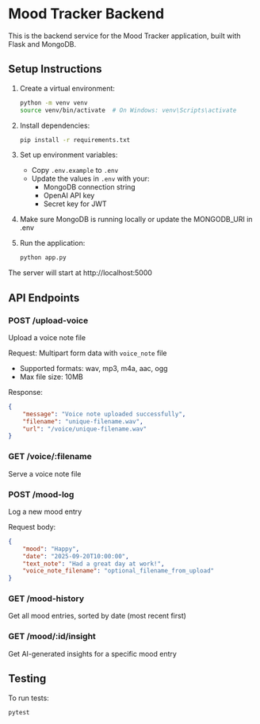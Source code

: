 # Mood Tracker Backend

This is the backend service for the Mood Tracker application, built with Flask and MongoDB.

## Setup Instructions

1. Create a virtual environment:
   ```bash
   python -m venv venv
   source venv/bin/activate  # On Windows: venv\Scripts\activate
   ```

2. Install dependencies:
   ```bash
   pip install -r requirements.txt
   ```

3. Set up environment variables:
   - Copy `.env.example` to `.env`
   - Update the values in `.env` with your:
     - MongoDB connection string
     - OpenAI API key
     - Secret key for JWT

4. Make sure MongoDB is running locally or update the MONGODB_URI in .env

5. Run the application:
   ```bash
   python app.py
   ```

The server will start at http://localhost:5000

## API Endpoints

### POST /upload-voice
Upload a voice note file

Request: Multipart form data with `voice_note` file
- Supported formats: wav, mp3, m4a, aac, ogg
- Max file size: 10MB

Response:
```json
{
    "message": "Voice note uploaded successfully",
    "filename": "unique-filename.wav",
    "url": "/voice/unique-filename.wav"
}
```

### GET /voice/:filename
Serve a voice note file

### POST /mood-log
Log a new mood entry

Request body:
```json
{
    "mood": "Happy",
    "date": "2025-09-20T10:00:00",
    "text_note": "Had a great day at work!",
    "voice_note_filename": "optional_filename_from_upload"
}
```

### GET /mood-history
Get all mood entries, sorted by date (most recent first)

### GET /mood/:id/insight
Get AI-generated insights for a specific mood entry

## Testing

To run tests:
```bash
pytest
```
